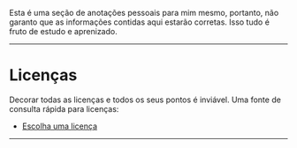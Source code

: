 Esta é uma seção de anotações pessoais para mim mesmo, portanto, não garanto que as informações contidas aqui estarão corretas. Isso tudo é fruto de estudo e aprenizado.


---

# Licenças

Decorar todas as licenças e todos os seus pontos é inviável. Uma fonte de consulta rápida para licenças: 

* [Escolha uma licença](http://escolhaumalicenca.com.br/)

---

